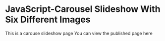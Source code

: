 # JavaScript-Carousel Slideshow With Six Different Images

This is a carouse slideshow page 
You can view the published page here
